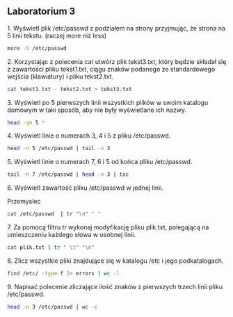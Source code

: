 ## Laboratorium 3

1\. Wyświetl plik /etc/passwd z podziałem na strony przyjmując, że strona na 5 linii tekstu. (raczej more niż less)

```sh
more -5 /etc/passwd
```

2\. Korzystając z polecenia cat utwórz plik tekst3.txt, który będzie składał się z zawartości pliku tekst1.txt, ciągu znaków podanego ze standardowego wejścia (klawiatury) i pliku tekst2.txt.

```sh
cat tekst1.txt - tekst2.txt > tekst3.txt
```

3\. Wyświetl po 5 pierwszych linii wszystkich plików w swoim katalogu domowym w taki sposób, aby nie były wyświetlane ich nazwy.

```sh
head -qn 5 *
```

4\. Wyświetl linie o numerach 3, 4 i 5 z pliku /etc/passwd.

```sh
head -n 5 /etc/passwd | tail -n 3
```

5\. Wyświetl linie o numerach 7, 6 i 5 od końca pliku /etc/passwd.

```sh
tail -n 7 /etc/passwd | head -n 3 | tac
```

6\. Wyświetl zawartość pliku /etc/passwd w jednej linii.

Przemyslec
```sh
cat /etc/passwd  | tr "\n" " "  
```

7\. Za pomocą filtru tr wykonaj modyfikację pliku plik.txt, polegającą na umieszczeniu każdego słowa w osobnej linii.

```sh
cat plik.txt | tr " \t" "\n"
```

8\. Zlicz wszystkie pliki znajdujące się w katalogu /etc i jego podkatalogach.

```sh
find /etc/ -type f 2> errors | wc -l
```

9\. Napisać polecenie zliczające ilość znaków z pierwszych trzech linii pliku /etc/passwd.

```sh
head -n 3 /etc/passwd | wc -c
```
